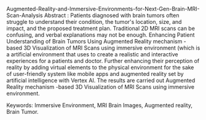 Augmented-Reality-and-Immersive-Environments-for-Next-Gen-Brain-MRI-Scan-Analysis
Abstract : Patients diagnosed with brain tumors often struggle to understand their condition, the tumor's location, size, and impact, and the proposed treatment plan. Traditional 2D MRI scans can be confusing, and verbal explanations may not be enough. Enhancing Patient Understanding of Brain Tumors Using Augmented Reality mechanism -based 3D Visualization of MRI Scans using immersive environment (which is a artificial environment that uses to create a realistic and interactive experiences for a patients and doctor. Further enhancing their perception of reality by adding virtual elements to the physical environment for the sake of user-friendly system like mobile apps and augmented reality set by artificial intelligence with Vertex AI. The results are carried out Augmented Reality mechanism -based 3D Visualization of MRI Scans using immersive environment.

Keywords: Immersive Environment, MRI Brain Images, Augmented reality, Brain Tumor.
